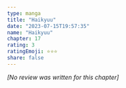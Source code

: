 ```yaml
---
type: manga
title: "Haikyuu"
date: "2023-07-15T19:57:35"
name: "Haikyuu"
chapter: 17
rating: 3
ratingEmoji: ⭐️⭐️⭐️
share: false
---
```


*[No review was written for this chapter]*
